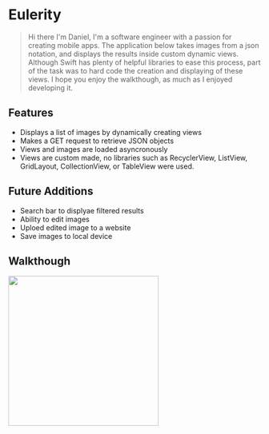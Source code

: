 # Eulerity

> Hi there I'm Daniel, I'm a software engineer with a passion for creating mobile apps. 
> The application below takes images from a json notation,
> and displays the results inside custom dynamic views. 
> Although Swift has plenty of helpful libraries to ease this process,
> part of the task was to hard code the creation and displaying of these views. 
> I hope you enjoy the walkthough, as much as I enjoyed developing it. 

## Features

- Displays a list of images by dynamically creating views
- Makes a GET request to retrieve JSON objects
- Views and images are loaded asyncronously
- Views are custom made, no libraries such as RecyclerView, ListView, GridLayout, CollectionView, or TableView were used. 

## Future Additions
- Search bar to displyae filtered results
- Ability to edit images
- Uploed edited image to a website
- Save images to local device

## Walkthough
<img src="https://github.com/djc-swe/Eulerity/blob/main/SampleWalkthrough.gif" width="300"/>
